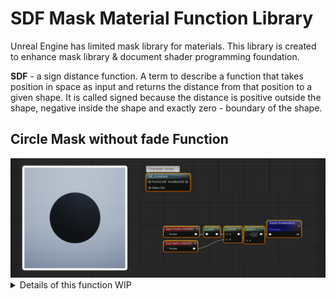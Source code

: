 # SDF Mask Material Function Library
Unreal Engine has limited mask library for materials. This library is created to enhance mask library & document shader programming foundation.

<b>SDF</b> - a sign distance function. A term to describe a function that takes position in space as input and returns the distance from that position to a given shape. It is called signed because the distance is positive outside the shape, negative inside the shape and exactly zero - boundary of the shape.

## Circle Mask without fade Function
<picture>
  <source media="(prefers-color-scheme: dark)" srcset="Images/CircleFunctionDemo.png">
  <source media="(prefers-color-scheme: light)" srcset="Images/CircleFunctionDemo.png">
  <img alt="Shows an illustrated sun in light mode and a moon with stars in dark mode." src="Images/CircleFunctionDemo.png">
</picture>

<details>
<summary>Details of this function WIP</summary>

### Length
Get pixels distance from origin point
Length function - calculate the distance between any given pixel. This function takes a vector as its input and calculates the magnitude of that vector.
Essencially it calculates the distance between the vector and the origin.
$\sqrt{x^2+y^2}$

### Substract
Subtract radius from distance. The values are positive outside the circle's edge which creates a gradient. Negative values are inside the circle resulting in black

### Step
Generate a step function by comparing two values.
  
if x < edge (or y by UE) returns 0.0, otherwise - 1.0
  
</details>
